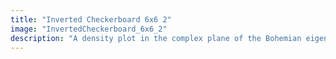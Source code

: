 ```yaml
---
title: "Inverted Checkerboard 6x6 2"
image: "InvertedCheckerboard_6x6_2"
description: "A density plot in the complex plane of the Bohemian eigenvalues of a sample of 10 million 6x6 \"inverted checkerboard\" matrices with entries sampled from the set {0, ±1, ±i, ±20, ±20i}. An \"inverted checkerboard\" matrix contains zeros on odd sub/super diagonals (i.e. the first sub- and super-diagonals, the third sub- and super-diagonals, etc.). Viewed on [-45-45i, 45+45i]."
---
```

